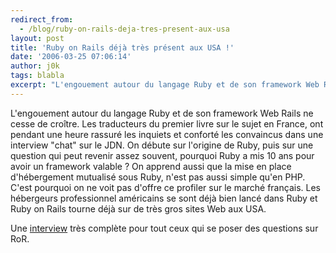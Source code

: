 ```yaml
---
redirect_from:
  - /blog/ruby-on-rails-deja-tres-present-aux-usa
layout: post
title: 'Ruby on Rails déjà très présent aux USA !'
date: '2006-03-25 07:06:14'
author: j0k
tags: blabla
excerpt: "L'engouement autour du langage Ruby et de son framework Web Rails ne cesse de croître. Les traducteurs du premier livre sur le sujet en France, ont pendant une heure rassuré les inquiets et conforté les convaincus dans une interview &quot;chat&quot; sur le JDN.     \nOn débute sur l'origine de Ruby, puis sur une question qui peut revenir assez souvent, pourquoi      …"
---
```


L'engouement autour du langage Ruby et de son framework Web Rails ne cesse de croître. Les traducteurs du premier livre sur le sujet en France, ont pendant une heure rassuré les inquiets et conforté les convaincus dans une interview &quot;chat&quot; sur le JDN.
On débute sur l'origine de Ruby, puis sur une question qui peut revenir assez souvent, pourquoi Ruby a mis 10 ans pour avoir un framework valable ?   On apprend aussi que la mise en place d'hébergement mutualisé sous Ruby, n'est pas aussi simple qu'en PHP. C'est pourquoi on ne voit pas d'offre ce profiler sur le marché français. Les hébergeurs professionnel américains se sont déjà bien lancé dans Ruby et Ruby on Rails tourne déjà sur de très gros sites Web aux USA.

Une [interview](http://developpeur.journaldunet.com/itws/060324-itw-rubyonrails-julliard-piacentini.shtml) très complète pour tout ceux qui se poser des questions sur RoR.
